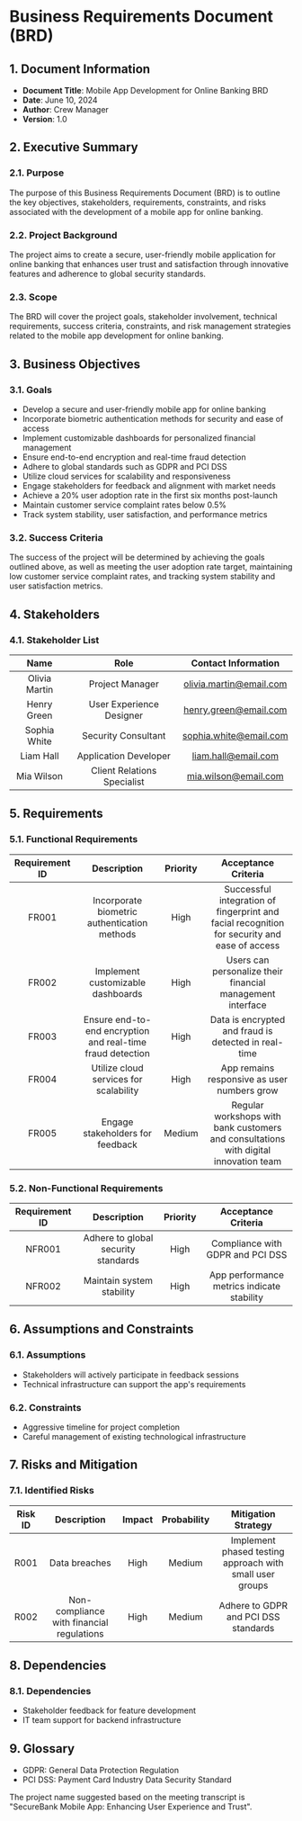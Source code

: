 # **Business Requirements Document (BRD)**
## **1. Document Information**
- **Document Title**: Mobile App Development for Online Banking BRD
- **Date**: June 10, 2024
- **Author**: Crew Manager
- **Version**: 1.0
## **2. Executive Summary**
### **2.1. Purpose**
The purpose of this Business Requirements Document (BRD) is to outline the key objectives, stakeholders, requirements, constraints, and risks associated with the development of a mobile app for online banking.
### **2.2. Project Background**
The project aims to create a secure, user-friendly mobile application for online banking that enhances user trust and satisfaction through innovative features and adherence to global security standards.
### **2.3. Scope**
The BRD will cover the project goals, stakeholder involvement, technical requirements, success criteria, constraints, and risk management strategies related to the mobile app development for online banking.
## **3. Business Objectives**
### **3.1. Goals**
- Develop a secure and user-friendly mobile app for online banking
- Incorporate biometric authentication methods for security and ease of access
- Implement customizable dashboards for personalized financial management
- Ensure end-to-end encryption and real-time fraud detection
- Adhere to global standards such as GDPR and PCI DSS
- Utilize cloud services for scalability and responsiveness
- Engage stakeholders for feedback and alignment with market needs
- Achieve a 20% user adoption rate in the first six months post-launch
- Maintain customer service complaint rates below 0.5%
- Track system stability, user satisfaction, and performance metrics
### **3.2. Success Criteria**
The success of the project will be determined by achieving the goals outlined above, as well as meeting the user adoption rate target, maintaining low customer service complaint rates, and tracking system stability and user satisfaction metrics.
## **4. Stakeholders**
### **4.1. Stakeholder List**
|**Name**|**Role**|**Contact Information**|
| :-: | :-: | :-: |
|Olivia Martin|Project Manager|olivia.martin@email.com|
|Henry Green|User Experience Designer|henry.green@email.com|
|Sophia White|Security Consultant|sophia.white@email.com|
|Liam Hall|Application Developer|liam.hall@email.com|
|Mia Wilson|Client Relations Specialist|mia.wilson@email.com|
## **5. Requirements**
### **5.1. Functional Requirements**
|**Requirement ID**|**Description**|**Priority**|**Acceptance Criteria**|
| :-: | :-: | :-: | :-: |
|FR001|Incorporate biometric authentication methods|High|Successful integration of fingerprint and facial recognition for security and ease of access|
|FR002|Implement customizable dashboards|High|Users can personalize their financial management interface|
|FR003|Ensure end-to-end encryption and real-time fraud detection|High|Data is encrypted and fraud is detected in real-time|
|FR004|Utilize cloud services for scalability|High|App remains responsive as user numbers grow|
|FR005|Engage stakeholders for feedback|Medium|Regular workshops with bank customers and consultations with digital innovation team|
### **5.2. Non-Functional Requirements**
|**Requirement ID**|**Description**|**Priority**|**Acceptance Criteria**|
| :-: | :-: | :-: | :-: |
|NFR001|Adhere to global security standards|High|Compliance with GDPR and PCI DSS|
|NFR002|Maintain system stability|High|App performance metrics indicate stability|
## **6. Assumptions and Constraints**
### **6.1. Assumptions**
- Stakeholders will actively participate in feedback sessions
- Technical infrastructure can support the app's requirements
### **6.2. Constraints**
- Aggressive timeline for project completion
- Careful management of existing technological infrastructure
## **7. Risks and Mitigation**
### **7.1. Identified Risks**
|**Risk ID**|**Description**|**Impact**|**Probability**|**Mitigation Strategy**|
| :-: | :-: | :-: | :-: | :-: |
|R001|Data breaches|High|Medium|Implement phased testing approach with small user groups|
|R002|Non-compliance with financial regulations|High|Medium|Adhere to GDPR and PCI DSS standards|
## **8. Dependencies**
### **8.1. Dependencies**
- Stakeholder feedback for feature development
- IT team support for backend infrastructure
## **9. Glossary**
- GDPR: General Data Protection Regulation
- PCI DSS: Payment Card Industry Data Security Standard

The project name suggested based on the meeting transcript is "SecureBank Mobile App: Enhancing User Experience and Trust".